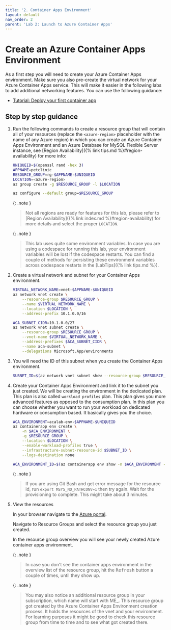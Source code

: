 ```yaml
---
title: '2. Container Apps Environment'
layout: default
nav_order: 2
parent: 'Lab 2: Launch to Azure Container Apps'
---
```


# Create an Azure Container Apps Environment

As a first step you will need to create your Azure Container Apps environment. Make sure you also pre-create the virtual network for your Azure Container Apps service. This will make it easier in the following labs to add additional networking features. You can use the following guidance:

- [Tutorial: Deploy your first container app](https://learn.microsoft.com/azure/container-apps/tutorial-deploy-first-app-cli?tabs=bash)

## Step by step guidance

1. Run the following commands to create a resource group that will contain all of your resources (replace the `<azure-region>` placeholder with the name of any Azure region) in which you can create an Azure Container Apps Environment and an Azure Database for MySQL Flexible Server instance, see [Region Availability]({% link tips.md %}#region-availability) for more info:

   ```bash
   UNIQUEID=$(openssl rand -hex 3)
   APPNAME=petclinic
   RESOURCE_GROUP=rg-$APPNAME-$UNIQUEID
   LOCATION=<azure-region>
   az group create -g $RESOURCE_GROUP -l $LOCATION

   az configure --default group=$RESOURCE_GROUP
   ```

   {: .note }
   > Not all regions are ready for features for this lab, please refer to [Region Availability]({% link index.md %}#region-availability) for more details and select the proper `LOCATION`.

   {: .note }
   > This lab uses quite some environment variables. In case you are using a codespace for running this lab, your environment variables will be lost if the codespace restarts. You can find a couple of methods for persisting these environment variables across codespace restarts in the [LabTips]({% link tips.md %}).

1. Create a virtual network and subnet for your Container Apps environment.

   ```bash
   VIRTUAL_NETWORK_NAME=vnet-$APPNAME-$UNIQUEID
   az network vnet create \
       --resource-group $RESOURCE_GROUP \
       --name $VIRTUAL_NETWORK_NAME \
       --location $LOCATION \
       --address-prefix 10.1.0.0/16
   
   ACA_SUBNET_CIDR=10.1.0.0/27
   az network vnet subnet create \
       --resource-group $RESOURCE_GROUP \
       --vnet-name $VIRTUAL_NETWORK_NAME \
       --address-prefixes $ACA_SUBNET_CIDR \
       --name aca-subnet \
       --delegations Microsoft.App/environments
   ```

1. You will need the ID of this subnet when you create the Container Apps environment.

   ```bash
   SUBNET_ID=$(az network vnet subnet show --resource-group $RESOURCE_GROUP --vnet-name $VIRTUAL_NETWORK_NAME --name aca-subnet --query id -o tsv)
   ```

1. Create your Container Apps Environment and link it to the subnet you just created. We will be creating the environment in the dedicated plan. This plan is also called `workload profiles` plan. This plan gives you more advanced features as opposed to the consumption plan. In this plan you can choose whether you want to run your workload on dedicated hardware or consumption based. It basically gives you the choice.

   ```bash
   ACA_ENVIRONMENT=acalab-env-$APPNAME-$UNIQUEID
   az containerapp env create \
       -n $ACA_ENVIRONMENT \
       -g $RESOURCE_GROUP \
       --location $LOCATION \
       --enable-workload-profiles true \
       --infrastructure-subnet-resource-id $SUBNET_ID \
       --logs-destination none

   ACA_ENVIRONMENT_ID=$(az containerapp env show -n $ACA_ENVIRONMENT -g $RESOURCE_GROUP --query id -o tsv)
   ```

   {: .note }
   > If you are using Git Bash and get error message for the resource id, run `export MSYS_NO_PATHCONV=1` then try again.
   > Wait for the provisioning to complete. This might take about 3 minutes.

1. View the resources

   In your browser navigate to the [Azure portal](http://portal.azure.com).

   Navigate to Resource Groups and select the resource group you just created.

   In the resource group overview you will see your newly created Azure container apps environment.

   {: .note }
   > In case you don't see the container apps environment in the overview list of the resource group, hit the <kbd>Refresh</kbd> button a couple of times, until they show up.

   {: .note }
   > You may also notice an additional resource group in your subscription, which name will start with ME_. This resource group got created by the Azure Container Apps Environment creation process. It holds the resources of the vnet and your environment. For learning purposes it might be good to check this resource group from time to time and to see what got created there.
